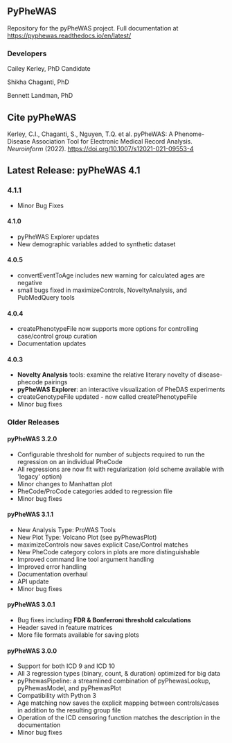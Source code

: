 ## PyPheWAS

Repository for the pyPheWAS project.
Full documentation at https://pyphewas.readthedocs.io/en/latest/

### Developers
Cailey Kerley, PhD Candidate

Shikha Chaganti, PhD

Bennett Landman, PhD

## Cite pyPheWAS
Kerley, C.I., Chaganti, S., Nguyen, T.Q. et al. pyPheWAS: A Phenome-Disease Association Tool for Electronic Medical Record Analysis. *Neuroinform* (2022). https://doi.org/10.1007/s12021-021-09553-4


## Latest Release: pyPheWAS 4.1

### 4.1.1
- Minor Bug Fixes

#### 4.1.0
- pyPheWAS Explorer updates
- New demographic variables added to synthetic dataset

#### 4.0.5
- convertEventToAge includes new warning for calculated ages are negative
- small bugs fixed in maximizeControls, NoveltyAnalysis, and PubMedQuery tools


#### 4.0.4
- createPhenotypeFile now supports more options for controlling case/control group curation
- Documentation updates

#### 4.0.3
- **Novelty Analysis** tools: examine the relative literary novelty of disease-phecode pairings
- **pyPheWAS Explorer**: an interactive visualization of PheDAS experiments
- createGenotypeFile updated - now called createPhenotypeFile
- Minor bug fixes


### Older Releases

#### pyPheWAS 3.2.0
- Configurable threshold for number of subjects required to run the regression on an individual PheCode
- All regressions are now fit with regularization (old scheme available with 'legacy' option)
- Minor changes to Manhattan plot
- PheCode/ProCode categories added to regression file
- Minor bug fixes

#### pyPheWAS 3.1.1
- New Analysis Type: ProWAS Tools
- New Plot Type: Volcano Plot (see pyPhewasPlot)
- maximizeControls now saves explicit Case/Control matches
- New PheCode category colors in plots are more distinguishable
- Improved command line tool argument handling
- Improved error handling
- Documentation overhaul
- API update
- Minor bug fixes

#### pyPheWAS 3.0.1
- Bug fixes including __FDR & Bonferroni threshold calculations__
- Header saved in feature matrices
- More file formats available for saving plots

#### pyPheWAS 3.0.0
- Support for both ICD 9 and ICD 10
- All 3 regression types (binary, count, & duration) optimized for big data
- pyPhewasPipeline: a streamlined combination of pyPhewasLookup, pyPhewasModel, and pyPhewasPlot
- Compatibility with Python 3
- Age matching now saves the explicit mapping between controls/cases in addition to the resulting group file
- Operation of the ICD censoring function matches the description in the documentation
- Minor bug fixes
